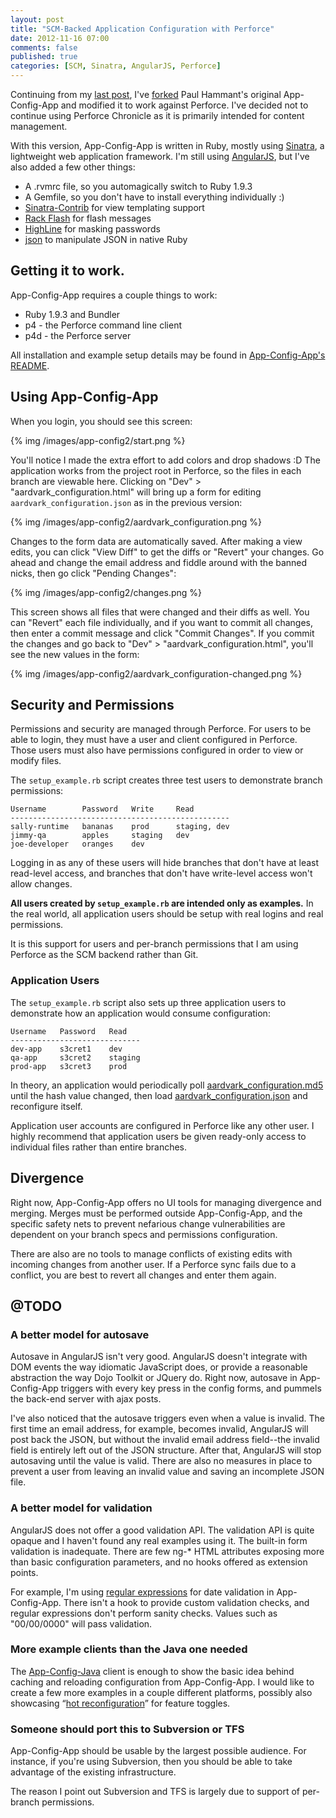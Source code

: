 ```yaml
---
layout: post
title: "SCM-Backed Application Configuration with Perforce"
date: 2012-11-16 07:00
comments: false
published: true
categories: [SCM, Sinatra, AngularJS, Perforce]
---
```


Continuing from my [last post](/blog/2012/11/07/using-perforce-chronicle-for-application-configuration/), I've [forked](https://github.com/lmcgrath/App-Config-App/) Paul Hammant's original App-Config-App and modified it to work against Perforce. I've decided not to continue using Perforce Chronicle as it is primarily intended for content management.

With this version, App-Config-App is written in Ruby, mostly using [Sinatra](http://www.sinatrarb.com/), a lightweight web application framework. I'm still using [AngularJS](http://angularjs.org/), but I've also added a few other things:

* A .rvmrc file, so you automagically switch to Ruby 1.9.3
* A Gemfile, so you don't have to install everything individually :)
* [Sinatra-Contrib](https://github.com/sinatra/sinatra-contrib) for view templating support
* [Rack Flash](http://nakajima.github.com/rack-flash/) for flash messages
* [HighLine](http://highline.rubyforge.org/) for masking passwords
* [json](http://rubygems.org/gems/json) to manipulate JSON in native Ruby

## Getting it to work.

App-Config-App requires a couple things to work:

* Ruby 1.9.3 and Bundler
* p4 - the Perforce command line client
* p4d - the Perforce server

All installation and example setup details may be found in [App-Config-App's README](https://github.com/lmcgrath/app-config-app/blob/master/README.md).

## Using App-Config-App

When you login, you should see this screen:

{% img /images/app-config2/start.png %}

You'll notice I made the extra effort to add colors and drop shadows :D The application works from the project root in Perforce, so the files in each branch are viewable here. Clicking on "Dev" > "aardvark_configuration.html" will bring up a form for editing `aardvark_configuration.json` as in the previous version:

{% img /images/app-config2/aardvark_configuration.png %}

Changes to the form data are automatically saved. After making a view edits, you can click "View Diff" to get the diffs or "Revert" your changes. Go ahead and change the email address and fiddle around with the banned nicks, then go click "Pending Changes":

{% img /images/app-config2/changes.png %}

This screen shows all files that were changed and their diffs as well. You can "Revert" each file individually, and if you want to commit all changes, then enter a commit message and click "Commit Changes". If you commit the changes and go back to "Dev" > "aardvark_configuration.html", you'll see the new values in the form:

{% img /images/app-config2/aardvark_configuration-changed.png %}

## Security and Permissions

Permissions and security are managed through Perforce. For users to be able to login, they must have a user and client configured in Perforce. Those users must also have permissions configured in order to view or modify files.

The `setup_example.rb` script creates three test users to demonstrate branch permissions:

```
Username        Password   Write     Read
-------------------------------------------------
sally-runtime   bananas    prod      staging, dev
jimmy-qa        apples     staging   dev
joe-developer   oranges    dev 	
```

Logging in as any of these users will hide branches that don't have at least read-level access, and branches that don't have write-level access won't allow changes.

**All users created by `setup_example.rb` are intended only as examples.** In the real world, all application users should be setup with real logins and real permissions.

It is this support for users and per-branch permissions that I am using Perforce as the SCM backend rather than Git.

### Application Users

The `setup_example.rb` script also sets up three application users to demonstrate how an application would consume configuration:

```
Username   Password   Read
-----------------------------
dev-app    s3cret1    dev
qa-app     s3cret2    staging
prod-app   s3cret3    prod
```

In theory, an application would periodically poll [aardvark_configuration.md5](http://localhost:9292/dev/aardvark_configuration.md5) until the hash value changed, then load [aardvark_configuration.json](http://localhost:9292/dev/aardvark_configuration.json) and reconfigure itself.

Application user accounts are configured in Perforce like any other user. I highly recommend that application users be given ready-only access to individual files rather than entire branches.

## Divergence

Right now, App-Config-App offers no UI tools for managing divergence and merging. Merges must be performed outside App-Config-App, and the specific safety nets to prevent nefarious change vulnerabilities are dependent on your branch specs and permissions configuration.

There are also are no tools to manage conflicts of existing edits with incoming changes from another user. If a Perforce sync fails due to a conflict, you are best to revert all changes and enter them again.

## @TODO

### A better model for autosave

Autosave in AngularJS isn't very good. AngularJS doesn't integrate with DOM events the way idiomatic JavaScript does, or provide a reasonable abstraction the way Dojo Toolkit or JQuery do. Right now, autosave in App-Config-App triggers with every key press in the config forms, and pummels the back-end server with ajax posts.

I've also noticed that the autosave triggers even when a value is invalid. The first time an email address, for example, becomes invalid, AngularJS will post back the JSON, but without the invalid email address field--the invalid field is entirely left out of the JSON structure. After that, AngularJS will stop autosaving until the value is valid. There are also no measures in place to prevent a user from leaving an invalid value and saving an incomplete JSON file.

### A better model for validation

AngularJS does not offer a good validation API. The validation API is quite opaque and I haven't found any real examples using it. The built-in form validation is inadequate. There are few ng-* HTML attributes exposing more than basic configuration parameters, and no hooks offered as extension points.

For example, I'm using [regular expressions](http://docs.angularjs.org/api/ng.directive:input.text) for date validation in App-Config-App. There isn't a hook to provide custom validation checks, and regular expressions don't perform sanity checks. Values such as "00/00/0000" will pass validation. 

### More example clients than the Java one needed

The [App-Config-Java](https://github.com/lmcgrath/app-config-java) client is enough to show the basic idea behind caching and reloading configuration from App-Config-App. I would like to create a few more examples in a couple different platforms, possibly also showcasing &ldquo;[hot reconfiguration](http://paulhammant.com/2012/07/10/app-config-workflow-using-scm/)&rdquo; for feature toggles.

### Someone should port this to Subversion or TFS

App-Config-App should be usable by the largest possible audience. For instance, if you're using Subversion, then you should be able to take advantage of the existing infrastructure.

The reason I point out Subversion and TFS is largely due to support of per-branch permissions.
